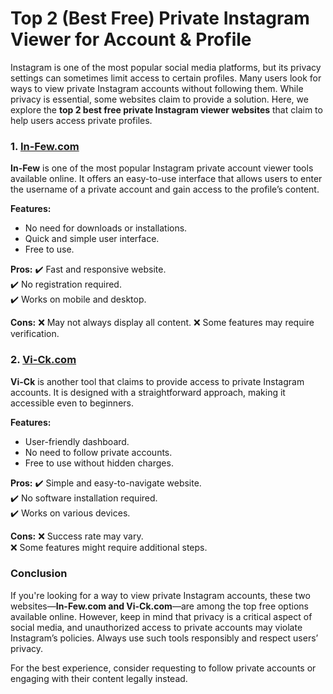 # **Top 2 (Best Free) Private Instagram Viewer for Account & Profile**

Instagram is one of the most popular social media platforms, but its privacy settings can sometimes limit access to certain profiles. Many users look for ways to view private Instagram accounts without following them. While privacy is essential, some websites claim to provide a solution. Here, we explore the **top 2 best free private Instagram viewer websites** that claim to help users access private profiles.

### 1. [In-Few.com](https://in-few.com/)
**In-Few** is one of the most popular Instagram private account viewer tools available online. It offers an easy-to-use interface that allows users to enter the username of a private account and gain access to the profile’s content.

**Features:**
- No need for downloads or installations.
- Quick and simple user interface.
- Free to use.

**Pros:**
✔️ Fast and responsive website.  
✔️ No registration required.  
✔️ Works on mobile and desktop.

**Cons:**
❌ May not always display all content.
❌ Some features may require verification.

### 2. [Vi-Ck.com](https://www.vi-ck.com/)
**Vi-Ck** is another tool that claims to provide access to private Instagram accounts. It is designed with a straightforward approach, making it accessible even to beginners.

**Features:**
- User-friendly dashboard.
- No need to follow private accounts.
- Free to use without hidden charges.

**Pros:**
✔️ Simple and easy-to-navigate website.  
✔️ No software installation required.  
✔️ Works on various devices.

**Cons:**
❌ Success rate may vary.  
❌ Some features might require additional steps.

### Conclusion
If you're looking for a way to view private Instagram accounts, these two websites—**In-Few.com and Vi-Ck.com**—are among the top free options available online. However, keep in mind that privacy is a critical aspect of social media, and unauthorized access to private accounts may violate Instagram’s policies. Always use such tools responsibly and respect users’ privacy.

For the best experience, consider requesting to follow private accounts or engaging with their content legally instead.

